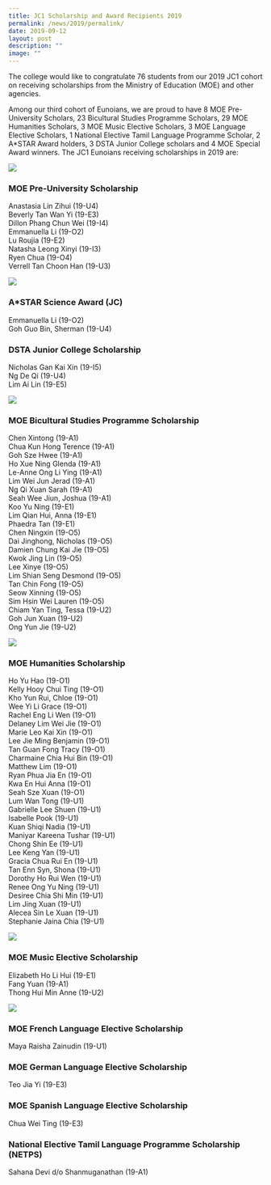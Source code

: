 ```yaml
---
title: JC1 Scholarship and Award Recipients 2019
permalink: /news/2019/permalink/
date: 2019-09-12
layout: post
description: ""
image: ""
---
```

The college would like to congratulate 76 students from our 2019 JC1 cohort on receiving scholarships from the Ministry of Education (MOE) and other agencies.

Among our third cohort of Eunoians, we are proud to have 8 MOE Pre-University Scholars, 23 Bicultural Studies Programme Scholars, 29 MOE Humanities Scholars, 3 MOE Music Elective Scholars, 3 MOE Language Elective Scholars, 1 National Elective Tamil Language Programme Scholar, 2 A\*STAR Award holders, 3 DSTA Junior College scholars and 4 MOE Special Award winners. The JC1 Eunoians receiving scholarships in 2019 are:

![](images/2019-Scholars-MPU.jpg)

### MOE Pre-University Scholarship
Anastasia Lin Zihui (19-U4)<br>
Beverly Tan Wan Yi (19-E3)<br>
Dillon Phang Chun Wei (19-I4)<br>
Emmanuella Li (19-O2)<br>
Lu Roujia (19-E2)<br>
Natasha Leong Xinyi (19-I3)<br>
Ryen Chua (19-O4)<br>
Verrell Tan Choon Han (19-U3)<br>

![](images/2019-Scholars-Ext.jpg)

### A\*STAR Science Award (JC)
Emmanuella Li (19-O2)<br>
Goh Guo Bin, Sherman (19-U4)<br>

### DSTA Junior College Scholarship
Nicholas Gan Kai Xin (19-I5)<br>
Ng De Qi (19-U4)<br>
Lim Ai Lin (19-E5)<br>

![](images/2019-Scholars-BSP.jpg)

### MOE Bicultural Studies Programme Scholarship
Chen Xintong (19-A1)<br>
Chua Kun Hong Terence (19-A1)<br>
Goh Sze Hwee (19-A1)<br>
Ho Xue Ning Glenda (19-A1)<br>
Le-Anne Ong Li Ying (19-A1)<br>
Lim Wei Jun Jerad (19-A1)<br>
Ng Qi Xuan Sarah (19-A1)<br>
Seah Wee Jiun, Joshua (19-A1)<br>
Koo Yu Ning (19-E1)<br>
Lim Qian Hui, Anna (19-E1)<br>
Phaedra Tan (19-E1)<br>
Chen Ningxin (19-O5)<br>
Dai Jinghong, Nicholas (19-O5)<br>
Damien Chung Kai Jie (19-O5)<br>
Kwok Jing Lin (19-O5)<br>
Lee Xinye (19-O5)<br>
Lim Shian Seng Desmond (19-O5)<br>
Tan Chin Fong (19-O5)<br>
Seow Xinning (19-O5)<br>
Sim Hsin Wei Lauren (19-O5)<br>
Chiam Yan Ting, Tessa (19-U2)<br>
Goh Jun Xuan (19-U2)<br>
Ong Yun Jie (19-U2)<br>

![](images/2019-Scholars-HSP.jpg)

### MOE Humanities Scholarship

Ho Yu Hao (19-O1)<br>
Kelly Hooy Chui Ting (19-O1)<br>
Kho Yun Rui, Chloe (19-O1)<br>
Wee Yi Li Grace (19-O1)<br>
Rachel Eng Li Wen (19-O1)<br>
Delaney Lim Wei Jie (19-O1)<br>
Marie Leo Kai Xin (19-O1)<br>
Lee Jie Ming Benjamin (19-O1)<br>
Tan Guan Fong Tracy (19-O1)<br>
Charmaine Chia Hui Bin (19-O1)<br>
Matthew Lim (19-O1)<br>
Ryan Phua Jia En (19-O1)<br>
Kwa En Hui Anna (19-O1)<br>
Seah Sze Xuan (19-O1)<br>
Lum Wan Tong (19-U1)<br>
Gabrielle Lee Shuen (19-U1)<br>
Isabelle Pook (19-U1)<br>
Kuan Shiqi Nadia (19-U1)<br>
Maniyar Kareena Tushar (19-U1)<br>
Chong Shin Ee (19-U1)<br>
Lee Keng Yan (19-U1)<br>
Gracia Chua Rui En (19-U1)<br>
Tan Enn Syn, Shona (19-U1)<br>
Dorothy Ho Rui Wen (19-U1)<br>
Renee Ong Yu Ning (19-U1)<br>
Desiree Chia Shi Min (19-U1)<br>
Lim Jing Xuan (19-U1)<br>
Alecea Sin Le Xuan (19-U1)<br>
Stephanie Jaina Chia (19-U1)<br>

![](images/2019-Scholars-MEP.jpg)

### MOE Music Elective Scholarship
Elizabeth Ho Li Hui (19-E1)<br>
Fang Yuan (19-A1)<br>
Thong Hui Min Anne (19-U2)<br>

![](images/2019-Scholars-LEP.jpg)

### MOE French Language Elective Scholarship
Maya Raisha Zainudin (19-U1)

### MOE German Language Elective Scholarship
Teo Jia Yi (19-E3)

### MOE Spanish Language Elective Scholarship
Chua Wei Ting (19-E3)

### National Elective Tamil Language Programme Scholarship (NETPS)
Sahana Devi d/o Shanmuganathan (19-A1)